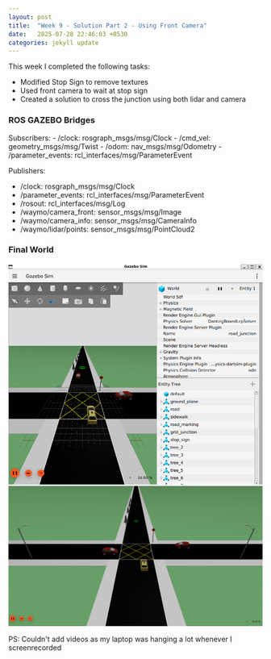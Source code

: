 ```yaml
---
layout: post
title:  "Week 9 - Solution Part 2 - Using Front Camera"
date:   2025-07-28 22:46:03 +0530
categories: jekyll update
---
```


This week I completed the following tasks:

- Modified Stop Sign to remove textures
- Used front camera to wait at stop sign
- Created a solution to cross the junction using both lidar and camera

<h3> ROS GAZEBO Bridges </h3>
Subscribers:
- /clock: rosgraph_msgs/msg/Clock
- /cmd_vel: geometry_msgs/msg/Twist
- /odom: nav_msgs/msg/Odometry
- /parameter_events: rcl_interfaces/msg/ParameterEvent

  Publishers:
- /clock: rosgraph_msgs/msg/Clock
- /parameter_events: rcl_interfaces/msg/ParameterEvent
- /rosout: rcl_interfaces/msg/Log
- /waymo/camera_front: sensor_msgs/msg/Image
- /waymo/camera_info: sensor_msgs/msg/CameraInfo
- /waymo/lidar/points: sensor_msgs/msg/PointCloud2

<h3>Final World</h3>

![final](https://github.com/TheRoboticsClub/2025-internship-Astha_Sahu/blob/main/docs/_posts/images/fw.png?raw=true
)
![final2](https://github.com/TheRoboticsClub/2025-internship-Astha_Sahu/blob/main/docs/_posts/images/fw2.png?raw=true)

PS: Couldn't add videos as my laptop was hanging a lot whenever I screenrecorded



